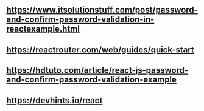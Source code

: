## https://www.itsolutionstuff.com/post/password-and-confirm-password-validation-in-reactexample.html
## https://reactrouter.com/web/guides/quick-start
## https://hdtuto.com/article/react-js-password-and-confirm-password-validation-example
## https://devhints.io/react
